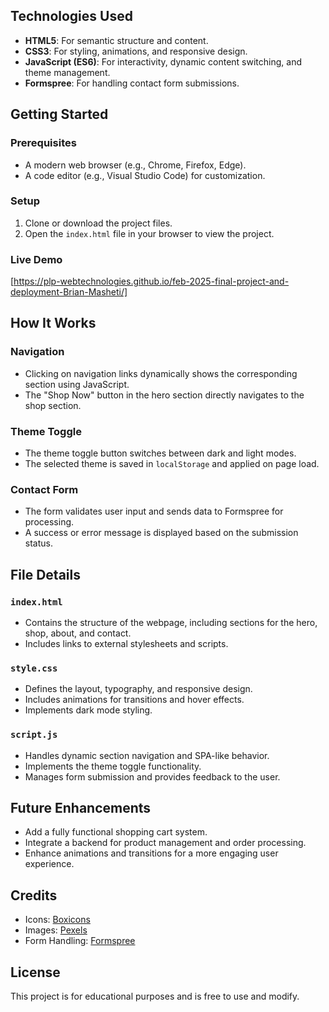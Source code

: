 
## Technologies Used

- **HTML5**: For semantic structure and content.
- **CSS3**: For styling, animations, and responsive design.
- **JavaScript (ES6)**: For interactivity, dynamic content switching, and theme management.
- **Formspree**: For handling contact form submissions.

## Getting Started

### Prerequisites
- A modern web browser (e.g., Chrome, Firefox, Edge).
- A code editor (e.g., Visual Studio Code) for customization.

### Setup
1. Clone or download the project files.
2. Open the `index.html` file in your browser to view the project.

### Live Demo
[https://plp-webtechnologies.github.io/feb-2025-final-project-and-deployment-Brian-Masheti/]

## How It Works

### Navigation
- Clicking on navigation links dynamically shows the corresponding section using JavaScript.
- The "Shop Now" button in the hero section directly navigates to the shop section.

### Theme Toggle
- The theme toggle button switches between dark and light modes.
- The selected theme is saved in `localStorage` and applied on page load.

### Contact Form
- The form validates user input and sends data to Formspree for processing.
- A success or error message is displayed based on the submission status.

## File Details

### `index.html`
- Contains the structure of the webpage, including sections for the hero, shop, about, and contact.
- Includes links to external stylesheets and scripts.

### `style.css`
- Defines the layout, typography, and responsive design.
- Includes animations for transitions and hover effects.
- Implements dark mode styling.

### `script.js`
- Handles dynamic section navigation and SPA-like behavior.
- Implements the theme toggle functionality.
- Manages form submission and provides feedback to the user.

## Future Enhancements
- Add a fully functional shopping cart system.
- Integrate a backend for product management and order processing.
- Enhance animations and transitions for a more engaging user experience.

## Credits
- Icons: [Boxicons](https://boxicons.com/)
- Images: [Pexels](https://www.pexels.com/)
- Form Handling: [Formspree](https://formspree.io/)

## License
This project is for educational purposes and is free to use and modify.

